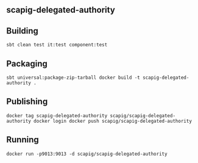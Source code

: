 ## scapig-delegated-authority

## Building
``
sbt clean test it:test component:test
``

## Packaging
``
sbt universal:package-zip-tarball
docker build -t scapig-delegated-authority .
``

## Publishing
``
docker tag scapig-delegated-authority scapig/scapig-delegated-authority
docker login
docker push scapig/scapig-delegated-authority
``

## Running
``
docker run -p9013:9013 -d scapig/scapig-delegated-authority
``
